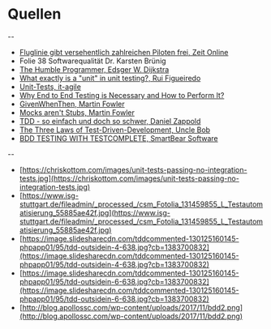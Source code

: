 # Quellen

-- 

- [Fluglinie gibt versehentlich zahlreichen Piloten frei, Zeit Online](http://www.zeit.de/gesellschaft/zeitgeschehen/2017-11/american-airlines-computerfehler-piloten-weihnachtstage)<!-- .element: style="font-size: 20px" -->
- Folie 38 Softwarequalität Dr. Karsten Brünig<!-- .element: style="font-size=20px" -->
- [The Humble Programmer, Edsger W. Dijkstra](http://www.cs.utexas.edu/~EWD/transcriptions/EWD03xx/EWD340.html)<!-- .element: style="font-size: 20px" -->
- [What exactly is a "unit" in unit testing?, Rui Figueiredo](https://www.blinkingcaret.com/2016/04/27/what-exactly-is-a-unit-in-unit-testing/)<!-- .element: style="font-size: 20px" -->
- [Unit-Tests, it-agile](https://www.it-agile.de/wissen/agiles-engineering/unit-tests/)<!-- .element: style="font-size:20px" -->
- [Why End to End Testing is Necessary and How to Perform It?](http://www.softwaretestinghelp.com/what-is-end-to-end-testing/)<!-- .element: style="font-size:20px" -->
- [GivenWhenThen, Martin Fowler](https://martinfowler.com/bliki/GivenWhenThen.html)<!-- .element: style="font-size:20px" -->
- [Mocks aren't Stubs, Martin Fowler](https://www.martinfowler.com/articles/mocksArentStubs.html)<!-- .element: style="font-size: 20px" --> 
- [TDD - so einfach und doch so schwer, Daniel Zappold](https://improuv.com/blog/daniel-zappold/tdd-so-einfach-und-doch-so-schwer)<!-- .element: style="font-size: 20px" -->
- [The Three Laws of Test-Driven-Development, Uncle Bob](http://programmer.97things.oreilly.com/wiki/index.php/The_Three_Laws_of_Test-Driven_Development)<!-- .element: style="font-size:20px" -->
- [BDD TESTING WITH TESTCOMPLETE, SmartBear Software](https://support.smartbear.com/articles/testcomplete/bdd-testing-with-testcomplete/)<!-- .element: style="font-size: 20px" -->

--

- [https://chriskottom.com/images/unit-tests-passing-no-integration-tests.jpg](https://chriskottom.com/images/unit-tests-passing-no-integration-tests.jpg)<!-- .element: style="font-size: 20px"-->
- [https://www.isg-stuttgart.de/fileadmin/_processed_/csm_Fotolia_131459855_L_Testautomatisierung_55885ae42f.jpg](https://www.isg-stuttgart.de/fileadmin/_processed_/csm_Fotolia_131459855_L_Testautomatisierung_55885ae42f.jpg)<!-- .element: style="font-size: 20px" -->
- [https://image.slidesharecdn.com/tddcommented-130125160145-phpapp01/95/tdd-outsidein-4-638.jpg?cb=1383700832](https://image.slidesharecdn.com/tddcommented-130125160145-phpapp01/95/tdd-outsidein-4-638.jpg?cb=1383700832)<!-- .element: style="font-size: 20px" -->
- [https://image.slidesharecdn.com/tddcommented-130125160145-phpapp01/95/tdd-outsidein-6-638.jpg?cb=1383700832](https://image.slidesharecdn.com/tddcommented-130125160145-phpapp01/95/tdd-outsidein-6-638.jpg?cb=1383700832)<!-- .element: style="font-size: 20px" -->
- [http://blog.apollossc.com/wp-content/uploads/2017/11/bdd2.png](http://blog.apollossc.com/wp-content/uploads/2017/11/bdd2.png)<!-- .element: style="font-size: 20px" -->